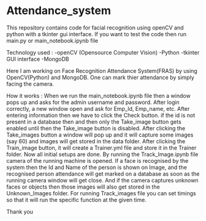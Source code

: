 # Attendance_system
 
This repository contains code for facial recognition using openCV and python with a tkinter gui interface. If you want to test the code then run main.py or main_notebook.ipynb file

Technology used :
-openCV (Opensource Computer Vision)
-Python
-tkinter GUI interface
-MongoDB


Here I am working on Face Recognition Attendance System(FRAS) by using OpenCV(Python) and MongoDB. One can mark thier attendance by simply facing the camera. 

How it works :
When we run the main_notebook.ipynb file then a window pops up and asks for the admin username and password. After login correctly, a new window open and ask for Emp_Id, Emp_name, etc. After entering information then we have to click the Check button. if the id is not present in a database then and then only the Take_image button gets enabled until then the Take_image button is disabled. After clicking the Take_images button a window will pop up and it will capture some images (say 60) and images will get stored in the data folder. After clicking the Train_image button, it will create a Trainer.yml file and store it in the Trainer folder.
Now all initial setups are done. By running the Track_Image.ipynb file camera of the running machine is opened. If a face is recognised by the system then the Id and Name of the person is shown on Image, and the recognised person attendance will get marked on a database as soon as the running camera window will get close. And if the camera captures unknown faces or objects then those images will also get stored in the Unknown_Images folder.
For running Track_images file you can set timings so that it will run the specific function at the given time. 


Thank you
